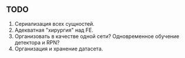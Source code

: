 ## TODO

1. Сериализация всех сущностей.
2. Адекватная "хирургия" над FE.
3. Организовать в качестве одной сети? Одновременное обучение детектора и RPN?
4. Организация и хранение датасета.